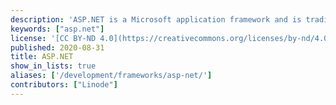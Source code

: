 ```yaml
---
description: 'ASP.NET is a Microsoft application framework and is traditionally used with the IIS web server on Windows. Modules like mod_mono Apache make it possible to run these on Linux.'
keywords: ["asp.net"]
license: '[CC BY-ND 4.0](https://creativecommons.org/licenses/by-nd/4.0)'
published: 2020-08-31
title: ASP.NET
show_in_lists: true
aliases: ['/development/frameworks/asp-net/']
contributors: ["Linode"]
---
```


